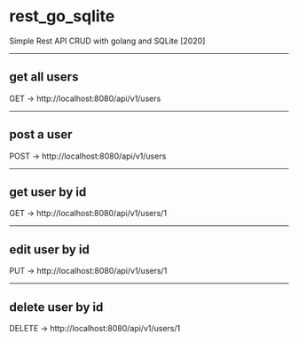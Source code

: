 # rest_go_sqlite
Simple Rest API CRUD with golang and SQLite [2020]

--- 
get all users 
---
GET -> http://localhost:8080/api/v1/users

---
post a user
---
POST -> http://localhost:8080/api/v1/users

---
get user by id
---
GET -> http://localhost:8080/api/v1/users/1

---
edit user by id
---
PUT -> http://localhost:8080/api/v1/users/1

---
delete user by id
---
DELETE -> http://localhost:8080/api/v1/users/1

